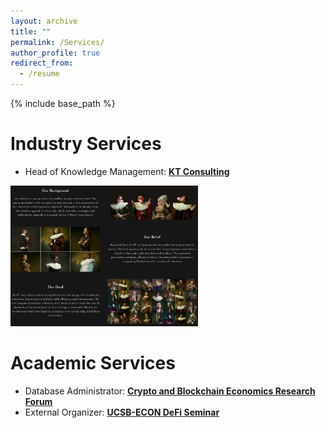 ```yaml
---
layout: archive
title: ""
permalink: /Services/
author_profile: true
redirect_from:
  - /resume
---
```


{% include base_path %}

Industry Services
=====
* Head of Knowledge Management: [**KT Consulting**](https://ktconsult.org/)
<img src="/images/KTC.png" alt="KT Consulting Logo" width="300">

Academic Services
=====
* Database Administrator: [**Crypto and Blockchain Economics Research Forum**](https://www.cber-forum.org/literature)<br>
* External Organizer: [**UCSB-ECON DeFi Seminar**](https://ucsbdefi.wixsite.com/seminar)
